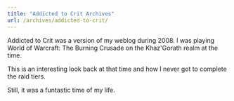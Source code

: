 ```yaml
---
title: "Addicted to Crit Archives"
url: /archives/addicted-to-crit/
---
```


Addicted to Crit was a version of my weblog during 2008. I was playing World of Warcraft: The Burning Crusade on the Khaz'Gorath realm at the time.

This is an interesting look back at that time and how I never got to complete the raid tiers. 

Still, it was a funtastic time of my life.